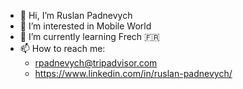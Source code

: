 - 👋 Hi, I’m Ruslan Padnevych
- 👀 I’m interested in Mobile World
- 🌱 I’m currently learning Frech 🇫🇷
- 📫 How to reach me:
  - rpadnevych@tripadvisor.com
  - https://www.linkedin.com/in/ruslan-padnevych/
